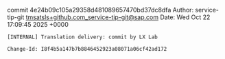 commit 4e24b09c105a29358d481089657470bd37dc8dfa
Author: service-tip-git <tmsatsls+github.com_service-tip-git@sap.com>
Date:   Wed Oct 22 17:09:45 2025 +0000

    [INTERNAL] Translation delivery: commit by LX Lab
    
    Change-Id: I8f4b5a147b7b8846452923a08071a06cf42ad172
